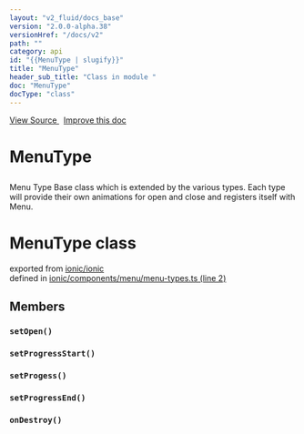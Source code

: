 ```yaml
---
layout: "v2_fluid/docs_base"
version: "2.0.0-alpha.38"
versionHref: "/docs/v2"
path: ""
category: api
id: "{{MenuType | slugify}}"
title: "MenuType"
header_sub_title: "Class in module "
doc: "MenuType"
docType: "class"
---
```



<div class="improve-docs">
  <a href='http://github.com/driftyco/ionic2/tree/master/ionic/components/menu/menu-types.ts#L1'>
    View Source
  </a>
  &nbsp;
  <a href='http://github.com/driftyco/ionic2/edit/master/ionic/components/menu/menu-types.ts#L1'>
    Improve this doc
  </a>
</div>




<h1 class="api-title">

  MenuType



</h1>





<p>Menu Type
Base class which is extended by the various types. Each
type will provide their own animations for open and close
and registers itself with Menu.</p>


<h1 class="class export">MenuType <span class="type">class</span></h1>
<p class="module">exported from <a href='undefined'>ionic/ionic</a><br/>
defined in <a href="https://github.com/driftyco/ionic2/tree/master/ionic/components/menu/menu-types.ts#L2-L75">ionic/components/menu/menu-types.ts (line 2)</a>
</p>
<h2>Members</h2>

<div id="setOpen"></div>
<h3>
  <code>setOpen()</code>

</h3>












<div id="setProgressStart"></div>
<h3>
  <code>setProgressStart()</code>

</h3>












<div id="setProgess"></div>
<h3>
  <code>setProgess()</code>

</h3>












<div id="setProgressEnd"></div>
<h3>
  <code>setProgressEnd()</code>

</h3>












<div id="onDestroy"></div>
<h3>
  <code>onDestroy()</code>

</h3>












